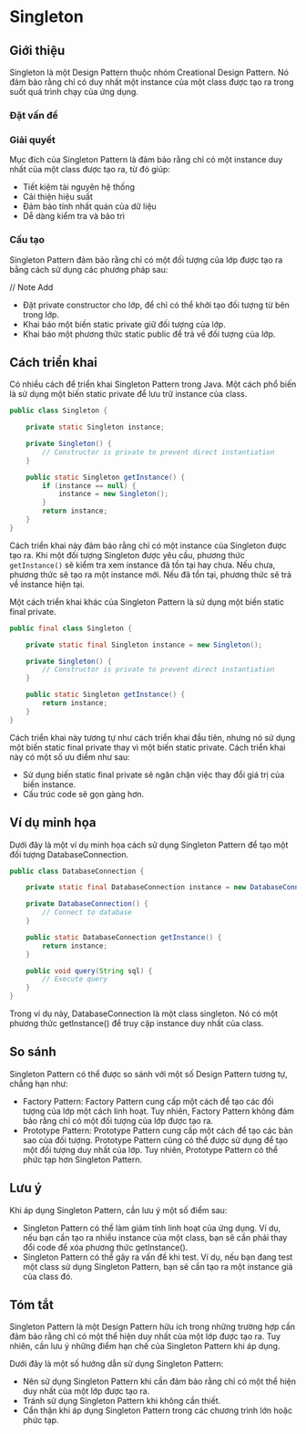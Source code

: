 # Singleton

## Giới thiệu

Singleton là một Design Pattern thuộc nhóm Creational Design Pattern. Nó đảm bảo rằng chỉ có duy nhất một instance của một class được tạo ra trong suốt quá trình chạy của ứng dụng.

### Đặt vấn đề

### Giải quyết

Mục đích của Singleton Pattern là đảm bảo rằng chỉ có một instance duy nhất của một class được tạo ra, từ đó giúp:

- Tiết kiệm tài nguyên hệ thống
- Cải thiện hiệu suất
- Đảm bảo tính nhất quán của dữ liệu
- Dễ dàng kiểm tra và bảo trì

### Cấu tạo
Singleton Pattern đảm bảo rằng chỉ có một đối tượng của lớp được tạo ra bằng cách sử dụng các phương pháp sau:

// Note Add 

- Đặt private constructor cho lớp, để chỉ có thể khởi tạo đối tượng từ bên trong lớp.
- Khai báo một biến static private giữ đối tượng của lớp.
- Khai báo một phương thức static public để trả về đối tượng của lớp.

## Cách triển khai

Có nhiều cách để triển khai Singleton Pattern trong Java. Một cách phổ biến là sử dụng một biến static private để lưu trữ instance của class.

```java
public class Singleton {

    private static Singleton instance;

    private Singleton() {
        // Constructor is private to prevent direct instantiation
    }

    public static Singleton getInstance() {
        if (instance == null) {
            instance = new Singleton();
        }
        return instance;
    }
}
```

Cách triển khai này đảm bảo rằng chỉ có một instance của Singleton được tạo ra. Khi một đối tượng Singleton được yêu cầu, phương thức `getInstance()` sẽ kiểm tra xem instance đã tồn tại hay chưa. Nếu chưa, phương thức sẽ tạo ra một instance mới. Nếu đã tồn tại, phương thức sẽ trả về instance hiện tại.

Một cách triển khai khác của Singleton Pattern là sử dụng một biến static final private.

```java
public final class Singleton {

    private static final Singleton instance = new Singleton();

    private Singleton() {
        // Constructor is private to prevent direct instantiation
    }

    public static Singleton getInstance() {
        return instance;
    }
}
```

Cách triển khai này tương tự như cách triển khai đầu tiên, nhưng nó sử dụng một biến static final private thay vì một biến static private. Cách triển khai này có một số ưu điểm như sau:

- Sử dụng biến static final private sẽ ngăn chặn việc thay đổi giá trị của biến instance.
- Cấu trúc code sẽ gọn gàng hơn.


## Ví dụ minh họa

Dưới đây là một ví dụ minh họa cách sử dụng Singleton Pattern để tạo một đối tượng DatabaseConnection.

```java
public class DatabaseConnection {

    private static final DatabaseConnection instance = new DatabaseConnection();

    private DatabaseConnection() {
        // Connect to database
    }

    public static DatabaseConnection getInstance() {
        return instance;
    }

    public void query(String sql) {
        // Execute query
    }
}
```

Trong ví dụ này, DatabaseConnection là một class singleton. Nó có một phương thức getInstance() để truy cập instance duy nhất của class.

## So sánh

Singleton Pattern có thể được so sánh với một số Design Pattern tương tự, chẳng hạn như:

- Factory Pattern: Factory Pattern cung cấp một cách để tạo các đối tượng của lớp một cách linh hoạt. Tuy nhiên, Factory Pattern không đảm bảo rằng chỉ có một đối tượng của lớp được tạo ra.
- Prototype Pattern: Prototype Pattern cung cấp một cách để tạo các bản sao của đối tượng. Prototype Pattern cũng có thể được sử dụng để tạo một đối tượng duy nhất của lớp. Tuy nhiên, Prototype Pattern có thể phức tạp hơn Singleton Pattern.

## Lưu ý

Khi áp dụng Singleton Pattern, cần lưu ý một số điểm sau:

- Singleton Pattern có thể làm giảm tính linh hoạt của ứng dụng. Ví dụ, nếu bạn cần tạo ra nhiều instance của một class, bạn sẽ cần phải thay đổi code để xóa phương thức getInstance().
- Singleton Pattern có thể gây ra vấn đề khi test. Ví dụ, nếu bạn đang test một class sử dụng Singleton Pattern, bạn sẽ cần tạo ra một instance giả của class đó.


## Tóm tắt

Singleton Pattern là một Design Pattern hữu ích trong những trường hợp cần đảm bảo rằng chỉ có một thể hiện duy nhất của một lớp được tạo ra. Tuy nhiên, cần lưu ý những điểm hạn chế của Singleton Pattern khi áp dụng.

Dưới đây là một số hướng dẫn sử dụng Singleton Pattern:

- Nên sử dụng Singleton Pattern khi cần đảm bảo rằng chỉ có một thể hiện duy nhất của một lớp được tạo ra.
- Tránh sử dụng Singleton Pattern khi không cần thiết.
- Cẩn thận khi áp dụng Singleton Pattern trong các chương trình lớn hoặc phức tạp.



